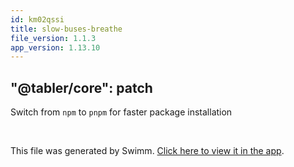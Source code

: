 ```yaml
---
id: km02qssi
title: slow-buses-breathe
file_version: 1.1.3
app_version: 1.13.10
---
```


## "@tabler/core": patch

Switch from `npm` to `pnpm` for faster package installation

<br/>

This file was generated by Swimm. [Click here to view it in the app](https://swimm-web-app.web.app/repos/Z2l0aHViJTNBJTNBdGFibGVyJTNBJTNBc2h1anV1dQ==/docs/km02qssi).
